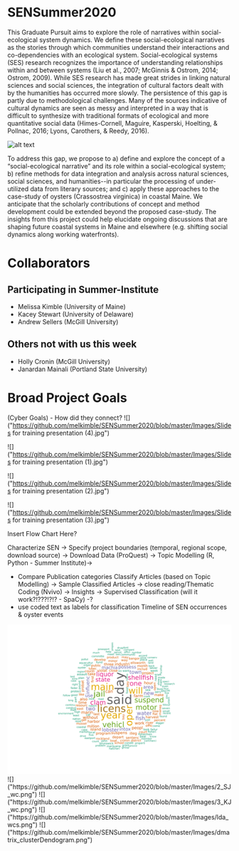 [CONTRIBUTING.md]: CONTRIBUTING.md
# SENSummer2020
This Graduate Pursuit aims to explore the role of narratives within social-ecological system dynamics. We define these social-ecological narratives as the stories through which communities understand their interactions and co-dependencies with an ecological system. Social-ecological systems (SES) research recognizes the importance of understanding relationships within and between systems (Liu et al., 2007; McGinnis & Ostrom, 2014; Ostrom, 2009). While SES research has made great strides in linking natural sciences and social sciences, the integration of cultural factors dealt with by the humanities has occurred more slowly. The persistence of this gap is partly due to methodological challenges. Many of the sources indicative of cultural dynamics are seen as messy and interpreted in a way that is difficult to synthesize with traditional formats of ecological and more quantitative social data (Himes-Cornell, Maguire, Kasperski, Hoelting, & Pollnac, 2016; Lyons, Carothers, & Reedy, 2016). 

![alt text](https://github.com/melkimble/SENSummer2020/Images/oysters.jpeg)

To address this gap, we propose to a) define and explore the concept of a “social-ecological narrative” and its role within a social-ecological system; b) refine methods for data integration and analysis across natural sciences, social sciences, and humanities--in particular the processing of under-utilized data from literary sources; and c) apply these approaches to the case-study of oysters (Crassostrea virginica) in coastal Maine. We anticipate that the scholarly contributions of concept and method development could be extended beyond the proposed case-study. The insights from this project could help elucidate ongoing discussions that are shaping future coastal systems in Maine and elsewhere (e.g. shifting social dynamics along working waterfronts).

# Collaborators
## Participating in Summer-Institute
- Melissa Kimble (University of Maine)
- Kacey Stewart (University of Delaware)
- Andrew Sellers (McGill University)
## Others not with us this week
- Holly Cronin (McGill University)
- Janardan Mainali (Portland State University)


#  Broad Project Goals
(Cyber Goals) - How did they connect?
![]("https://github.com/melkimble/SENSummer2020/blob/master/Images/Slides for training presentation (4).jpg")

![]("https://github.com/melkimble/SENSummer2020/blob/master/Images/Slides for training presentation (1).jpg")

![]("https://github.com/melkimble/SENSummer2020/blob/master/Images/Slides for training presentation (2).jpg")

![]("https://github.com/melkimble/SENSummer2020/blob/master/Images/Slides for training presentation (3).jpg")



Insert Flow Chart Here?

Characterize SEN ->
Specify project boundaries (temporal, regional scope, download source) -> 
Download Data (ProQuest) -> 
Topic Modelling (R, Python - Summer Institute)->
 * Compare Publication categories
Classify Articles (based on Topic Modelling) ->
Sample Classified Articles ->
close reading/Thematic Coding (Nvivo) ->
Insights ->
Supervised Classification (will it work?!???!?!? - SpaCy) -?
 * use coded text as labels for classification
Timeline of SEN occurrences & oyster events

<img width=“964” src="https://github.com/melkimble/SENSummer2020/blob/master/Images/1_PPH_wc.png">
![]("https://github.com/melkimble/SENSummer2020/blob/master/Images/2_SJ_wc.png")
![]("https://github.com/melkimble/SENSummer2020/blob/master/Images/3_KJ_wc.png")
![]("https://github.com/melkimble/SENSummer2020/blob/master/Images/lda_wcs.png")
![]("https://github.com/melkimble/SENSummer2020/blob/master/Images/dmatrix_clusterDendogram.png")
